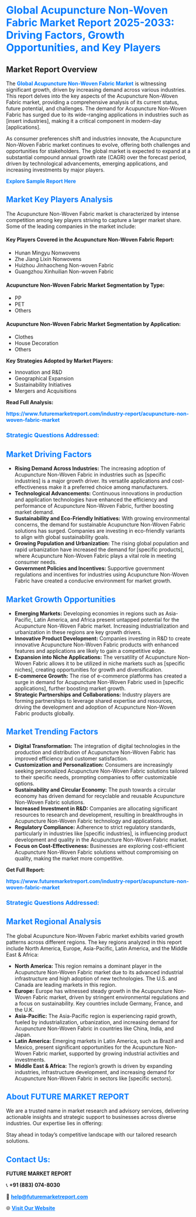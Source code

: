 <h1 style="color: #007BFF;">Global Acupuncture Non-Woven Fabric Market Report 2025-2033: Driving Factors, Growth Opportunities, and Key Players</h1>

<section id="overview">
<h2>Market Report Overview</h2>
<p>The <a href="https://www.futuremarketreport.com/industry-report/acupuncture-non-woven-fabric-market" style="color: #007BFF; text-decoration: none;"><strong>Global Acupuncture Non-Woven Fabric Market</strong></a> is witnessing significant growth, driven by increasing demand across various industries. This report delves into the key aspects of the Acupuncture Non-Woven Fabric market, providing a comprehensive analysis of its current status, future potential, and challenges. The demand for Acupuncture Non-Woven Fabric has surged due to its wide-ranging applications in industries such as [insert industries], making it a critical component in modern-day [applications].</p>
<p>As consumer preferences shift and industries innovate, the Acupuncture Non-Woven Fabric market continues to evolve, offering both challenges and opportunities for stakeholders. The global market is expected to expand at a substantial compound annual growth rate (CAGR) over the forecast period, driven by technological advancements, emerging applications, and increasing investments by major players.</p>
</section>

<section id="overview">
<p><a href="https://www.futuremarketreport.com/request-sample/reportId=83279" style="color: #007BFF; text-decoration: none;"><strong>Explore Sample Report Here</strong></a></p>
</section>

<section id="key-players">
<h2 style="color: #007BFF;">Market Key Players Analysis</h2>
<p>The Acupuncture Non-Woven Fabric market is characterized by intense competition among key players striving to capture a larger market share. Some of the leading companies in the market include:</p>
<h4>Key Players Covered in the Acupuncture Non-Woven Fabric Report:</h4>
<ul><li>Hunan Mingyu Nonwovens</li><li>Zhe Jiang Lixin Nonwovens</li><li>Huizhou Jinhaocheng Non-woven Fabric</li><li>Guangzhou Xinhuilian Non-woven Fabric</li></ul>
<h4>Acupuncture Non-Woven Fabric Market Segmentation by Type:</h4>
<ul><li>PP</li><li>PET</li><li>Others</li></ul>

<h4>Acupuncture Non-Woven Fabric Market Segmentation by Application:</h4>
<ul><li>Clothes</li><li>House Decoration</li><li>Others</li></ul>
<p><strong>Key Strategies Adopted by Market Players:</strong></p>
<ul>
<li>Innovation and R&D</li>
<li>Geographical Expansion</li>
<li>Sustainability Initiatives</li>
<li>Mergers and Acquisitions</li>
</ul>
</section>

<section>
<p><strong>Read Full Analysis: </strong></p><a href="https://www.futuremarketreport.com/industry-report/acupuncture-non-woven-fabric-market" style="color: #007BFF; text-decoration: none;"><strong>https://www.futuremarketreport.com/industry-report/acupuncture-non-woven-fabric-market</strong></a>
<h3 style="color: #007BFF;">Strategic Questions Addressed:</h3>
</section>

<section id="driving-factors">
<h2 style="color: #007BFF;">Market Driving Factors</h2>
<ul>
<li><strong>Rising Demand Across Industries:</strong> The increasing adoption of Acupuncture Non-Woven Fabric in industries such as [specific industries] is a major growth driver. Its versatile applications and cost-effectiveness make it a preferred choice among manufacturers.</li>
<li><strong>Technological Advancements:</strong> Continuous innovations in production and application technologies have enhanced the efficiency and performance of Acupuncture Non-Woven Fabric, further boosting market demand.</li>
<li><strong>Sustainability and Eco-Friendly Initiatives:</strong> With growing environmental concerns, the demand for sustainable Acupuncture Non-Woven Fabric solutions has surged. Companies are investing in eco-friendly variants to align with global sustainability goals.</li>
<li><strong>Growing Population and Urbanization:</strong> The rising global population and rapid urbanization have increased the demand for [specific products], where Acupuncture Non-Woven Fabric plays a vital role in meeting consumer needs.</li>
<li><strong>Government Policies and Incentives:</strong> Supportive government regulations and incentives for industries using Acupuncture Non-Woven Fabric have created a conducive environment for market growth.</li>
</ul>
</section>

<section id="growth-opportunities">
<h2 style="color: #007BFF;">Market Growth Opportunities</h2>
<ul>
<li><strong>Emerging Markets:</strong> Developing economies in regions such as Asia-Pacific, Latin America, and Africa present untapped potential for the Acupuncture Non-Woven Fabric market. Increasing industrialization and urbanization in these regions are key growth drivers.</li>
<li><strong>Innovative Product Development:</strong> Companies investing in R&D to create innovative Acupuncture Non-Woven Fabric products with enhanced features and applications are likely to gain a competitive edge.</li>
<li><strong>Expansion into Niche Applications:</strong> The versatility of Acupuncture Non-Woven Fabric allows it to be utilized in niche markets such as [specific niches], creating opportunities for growth and diversification.</li>
<li><strong>E-commerce Growth:</strong> The rise of e-commerce platforms has created a surge in demand for Acupuncture Non-Woven Fabric used in [specific applications], further boosting market growth.</li>
<li><strong>Strategic Partnerships and Collaborations:</strong> Industry players are forming partnerships to leverage shared expertise and resources, driving the development and adoption of Acupuncture Non-Woven Fabric products globally.</li>
</ul>
</section>

<section id="trending-factors">
<h2 style="color: #007BFF;">Market Trending Factors</h2>
<ul>
<li><strong>Digital Transformation:</strong> The integration of digital technologies in the production and distribution of Acupuncture Non-Woven Fabric has improved efficiency and customer satisfaction.</li>
<li><strong>Customization and Personalization:</strong> Consumers are increasingly seeking personalized Acupuncture Non-Woven Fabric solutions tailored to their specific needs, prompting companies to offer customizable options.</li>
<li><strong>Sustainability and Circular Economy:</strong> The push towards a circular economy has driven demand for recyclable and reusable Acupuncture Non-Woven Fabric solutions.</li>
<li><strong>Increased Investment in R&D:</strong> Companies are allocating significant resources to research and development, resulting in breakthroughs in Acupuncture Non-Woven Fabric technology and applications.</li>
<li><strong>Regulatory Compliance:</strong> Adherence to strict regulatory standards, particularly in industries like [specific industries], is influencing product development and quality in the Acupuncture Non-Woven Fabric market.</li>
<li><strong>Focus on Cost-Effectiveness:</strong> Businesses are exploring cost-efficient Acupuncture Non-Woven Fabric solutions without compromising on quality, making the market more competitive.</li>
</ul>
</section>

<section>
<p><strong>Get Full Report: </strong></p><a href="https://www.futuremarketreport.com/industry-report/acupuncture-non-woven-fabric-market" style="color: #007BFF; text-decoration: none;"><strong>https://www.futuremarketreport.com/industry-report/acupuncture-non-woven-fabric-market</strong></a>
<h3 style="color: #007BFF;">Strategic Questions Addressed:</h3>
</section>


<section id="regional-analysis">
<h2 style="color: #007BFF;">Market Regional Analysis</h2>
<p>The global Acupuncture Non-Woven Fabric market exhibits varied growth patterns across different regions. The key regions analyzed in this report include North America, Europe, Asia-Pacific, Latin America, and the Middle East & Africa:</p>
<ul>
<li><strong>North America:</strong> This region remains a dominant player in the Acupuncture Non-Woven Fabric market due to its advanced industrial infrastructure and high adoption of new technologies. The U.S. and Canada are leading markets in this region.</li>
<li><strong>Europe:</strong> Europe has witnessed steady growth in the Acupuncture Non-Woven Fabric market, driven by stringent environmental regulations and a focus on sustainability. Key countries include Germany, France, and the U.K.</li>
<li><strong>Asia-Pacific:</strong> The Asia-Pacific region is experiencing rapid growth, fueled by industrialization, urbanization, and increasing demand for Acupuncture Non-Woven Fabric in countries like China, India, and Japan.</li>
<li><strong>Latin America:</strong> Emerging markets in Latin America, such as Brazil and Mexico, present significant opportunities for the Acupuncture Non-Woven Fabric market, supported by growing industrial activities and investments.</li>
<li><strong>Middle East & Africa:</strong> The region’s growth is driven by expanding industries, infrastructure development, and increasing demand for Acupuncture Non-Woven Fabric in sectors like [specific sectors].</li>
</ul>
</section>

<footer>
<h2 style="color: #007BFF;">About FUTURE MARKET REPORT</h2>
<p>We are a trusted name in market research and advisory services, delivering actionable insights and strategic support to businesses across diverse industries. Our expertise lies in offering:</p>

<p>Stay ahead in today’s competitive landscape with our tailored research solutions.</p>

<h2 style="color: #007BFF;">Contact Us:</h2>
<p><strong>FUTURE MARKET REPORT</strong></p>
<p>📞 <strong>+91 (883) 074-8030</strong></p>
<p>📧 <strong><a href="mailto:help@futuremarketreport.com" style="color: #007BFF;">help@futuremarketreport.com</a></strong></p>
<p>🌐 <strong><a href="https://www.futuremarketreport.com/" style="color: #007BFF;">Visit Our Website</a></strong></p>
</footer>